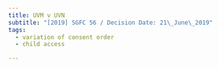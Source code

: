 ```yaml
---
title: UVM v UVN
subtitle: "[2019] SGFC 56 / Decision Date: 21\_June\_2019"
tags:
  - variation of consent order
  - child access

---
```

